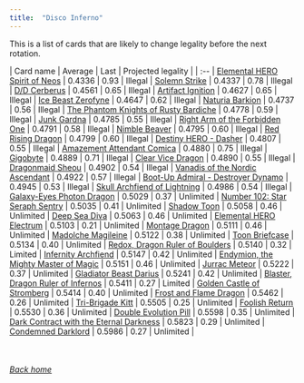 ```yaml
---
title:  "Disco Inferno"
---
```


This is a list of cards that are likely to change legality before the next rotation.

| Card name | Average | Last | Projected legality |
| :-- |
[Elemental HERO Spirit of Neos](https://db.ygoprodeck.com/card/?search=Elemental%20HERO%20Spirit%20of%20Neos) | 0.4336 | 0.93 | Illegal |
[Solemn Strike](https://db.ygoprodeck.com/card/?search=Solemn%20Strike) | 0.4337 | 0.78 | Illegal |
[D/D Cerberus](https://db.ygoprodeck.com/card/?search=D/D%20Cerberus) | 0.4561 | 0.65 | Illegal |
[Artifact Ignition](https://db.ygoprodeck.com/card/?search=Artifact%20Ignition) | 0.4627 | 0.65 | Illegal |
[Ice Beast Zerofyne](https://db.ygoprodeck.com/card/?search=Ice%20Beast%20Zerofyne) | 0.4647 | 0.62 | Illegal |
[Naturia Barkion](https://db.ygoprodeck.com/card/?search=Naturia%20Barkion) | 0.4737 | 0.56 | Illegal |
[The Phantom Knights of Rusty Bardiche](https://db.ygoprodeck.com/card/?search=The%20Phantom%20Knights%20of%20Rusty%20Bardiche) | 0.4778 | 0.59 | Illegal |
[Junk Gardna](https://db.ygoprodeck.com/card/?search=Junk%20Gardna) | 0.4785 | 0.55 | Illegal |
[Right Arm of the Forbidden One](https://db.ygoprodeck.com/card/?search=Right%20Arm%20of%20the%20Forbidden%20One) | 0.4791 | 0.58 | Illegal |
[Nimble Beaver](https://db.ygoprodeck.com/card/?search=Nimble%20Beaver) | 0.4795 | 0.60 | Illegal |
[Red Rising Dragon](https://db.ygoprodeck.com/card/?search=Red%20Rising%20Dragon) | 0.4799 | 0.60 | Illegal |
[Destiny HERO - Dasher](https://db.ygoprodeck.com/card/?search=Destiny%20HERO%20-%20Dasher) | 0.4807 | 0.55 | Illegal |
[Amazement Attendant Comica](https://db.ygoprodeck.com/card/?search=Amazement%20Attendant%20Comica) | 0.4880 | 0.75 | Illegal |
[Gigobyte](https://db.ygoprodeck.com/card/?search=Gigobyte) | 0.4889 | 0.71 | Illegal |
[Clear Vice Dragon](https://db.ygoprodeck.com/card/?search=Clear%20Vice%20Dragon) | 0.4890 | 0.55 | Illegal |
[Dragonmaid Sheou](https://db.ygoprodeck.com/card/?search=Dragonmaid%20Sheou) | 0.4902 | 0.54 | Illegal |
[Vanadis of the Nordic Ascendant](https://db.ygoprodeck.com/card/?search=Vanadis%20of%20the%20Nordic%20Ascendant) | 0.4922 | 0.57 | Illegal |
[Boot-Up Admiral - Destroyer Dynamo](https://db.ygoprodeck.com/card/?search=Boot-Up%20Admiral%20-%20Destroyer%20Dynamo) | 0.4945 | 0.53 | Illegal |
[Skull Archfiend of Lightning](https://db.ygoprodeck.com/card/?search=Skull%20Archfiend%20of%20Lightning) | 0.4986 | 0.54 | Illegal |
[Galaxy-Eyes Photon Dragon](https://db.ygoprodeck.com/card/?search=Galaxy-Eyes%20Photon%20Dragon) | 0.5029 | 0.37 | Unlimited |
[Number 102: Star Seraph Sentry](https://db.ygoprodeck.com/card/?search=Number%20102:%20Star%20Seraph%20Sentry) | 0.5035 | 0.41 | Unlimited |
[Shadow Toon](https://db.ygoprodeck.com/card/?search=Shadow%20Toon) | 0.5058 | 0.46 | Unlimited |
[Deep Sea Diva](https://db.ygoprodeck.com/card/?search=Deep%20Sea%20Diva) | 0.5063 | 0.46 | Unlimited |
[Elemental HERO Electrum](https://db.ygoprodeck.com/card/?search=Elemental%20HERO%20Electrum) | 0.5103 | 0.21 | Unlimited |
[Montage Dragon](https://db.ygoprodeck.com/card/?search=Montage%20Dragon) | 0.5111 | 0.46 | Unlimited |
[Madolche Magileine](https://db.ygoprodeck.com/card/?search=Madolche%20Magileine) | 0.5122 | 0.38 | Unlimited |
[Toon Briefcase](https://db.ygoprodeck.com/card/?search=Toon%20Briefcase) | 0.5134 | 0.40 | Unlimited |
[Redox, Dragon Ruler of Boulders](https://db.ygoprodeck.com/card/?search=Redox,%20Dragon%20Ruler%20of%20Boulders) | 0.5140 | 0.32 | Limited |
[Infernity Archfiend](https://db.ygoprodeck.com/card/?search=Infernity%20Archfiend) | 0.5147 | 0.42 | Unlimited |
[Endymion, the Mighty Master of Magic](https://db.ygoprodeck.com/card/?search=Endymion,%20the%20Mighty%20Master%20of%20Magic) | 0.5151 | 0.46 | Unlimited |
[Jurrac Meteor](https://db.ygoprodeck.com/card/?search=Jurrac%20Meteor) | 0.5222 | 0.37 | Unlimited |
[Gladiator Beast Darius](https://db.ygoprodeck.com/card/?search=Gladiator%20Beast%20Darius) | 0.5241 | 0.42 | Unlimited |
[Blaster, Dragon Ruler of Infernos](https://db.ygoprodeck.com/card/?search=Blaster,%20Dragon%20Ruler%20of%20Infernos) | 0.5411 | 0.27 | Limited |
[Golden Castle of Stromberg](https://db.ygoprodeck.com/card/?search=Golden%20Castle%20of%20Stromberg) | 0.5414 | 0.40 | Unlimited |
[Frost and Flame Dragon](https://db.ygoprodeck.com/card/?search=Frost%20and%20Flame%20Dragon) | 0.5462 | 0.26 | Unlimited |
[Tri-Brigade Kitt](https://db.ygoprodeck.com/card/?search=Tri-Brigade%20Kitt) | 0.5505 | 0.25 | Unlimited |
[Foolish Return](https://db.ygoprodeck.com/card/?search=Foolish%20Return) | 0.5530 | 0.36 | Unlimited |
[Double Evolution Pill](https://db.ygoprodeck.com/card/?search=Double%20Evolution%20Pill) | 0.5598 | 0.35 | Unlimited |
[Dark Contract with the Eternal Darkness](https://db.ygoprodeck.com/card/?search=Dark%20Contract%20with%20the%20Eternal%20Darkness) | 0.5823 | 0.29 | Unlimited |
[Condemned Darklord](https://db.ygoprodeck.com/card/?search=Condemned%20Darklord) | 0.5986 | 0.27 | Unlimited |

<br>

###### [Back home](index)